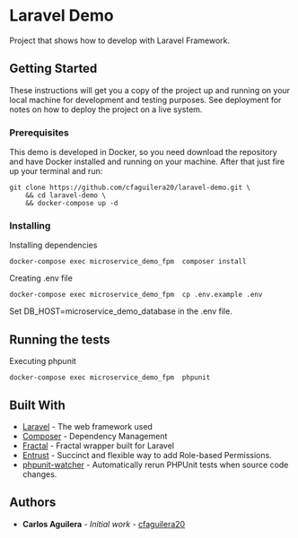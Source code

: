 # Laravel Demo

Project that shows how to develop with Laravel Framework.

## Getting Started

These instructions will get you a copy of the project up and running on your local machine for development and testing purposes. See deployment for notes on how to deploy the project on a live system.

### Prerequisites

This demo is developed in Docker, so you need download the repository and have Docker installed and running on your machine. After that just fire up your terminal and run:

```
git clone https://github.com/cfaguilera20/laravel-demo.git \
    && cd laravel-demo \
    && docker-compose up -d
```

### Installing

Installing dependencies

```
docker-compose exec microservice_demo_fpm  composer install
```

Creating .env file

```
docker-compose exec microservice_demo_fpm  cp .env.example .env
```

Set DB_HOST=microservice_demo_database in the .env file. 

## Running the tests

Executing phpunit

```
docker-compose exec microservice_demo_fpm  phpunit
```

## Built With

* [Laravel](https://laravel.com/docs/5.7) - The web framework used
* [Composer](https://getcomposer.org/) - Dependency Management
* [Fractal](https://github.com/spatie/laravel-fractal) - Fractal wrapper built for Laravel
* [Entrust](https://github.com/Zizaco/entrust) - Succinct and flexible way to add Role-based Permissions.
* [phpunit-watcher](https://github.com/spatie/phpunit-watcher) - Automatically rerun PHPUnit tests when source code changes.

## Authors

* **Carlos Aguilera** - *Initial work* - [cfaguilera20](https://github.com/cfaguilera20)

